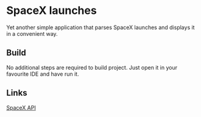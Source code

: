 # SpaceX launches

Yet another simple application that parses SpaceX launches and displays it in a convenient way.

## Build

No additional steps are required to build project. Just open it in your favourite IDE and have run it.

## Links

[SpaceX API](https://github.com/r-spacex/SpaceX-API/blob/master/docs/v4/README.md)
